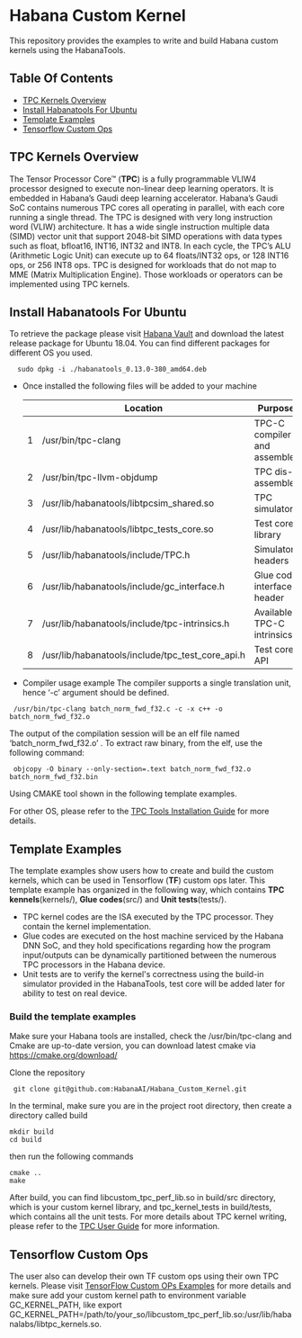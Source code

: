 # Habana Custom Kernel
This repository provides the examples to write and build Habana custom kernels using the HabanaTools.

## Table Of Contents
* [TPC Kernels Overview](#tpc-kernels-overview)
* [Install Habanatools For Ubuntu](#install-habanatools-for-ubuntu)
* [Template Examples](#template-examples)
* [Tensorflow Custom Ops](#tensorflow-custom-ops)

## TPC Kernels Overview
The Tensor Processor Core™ (**TPC**) is a fully programmable VLIW4 processor designed to execute non-linear deep learning operators. It is embedded in Habana’s Gaudi deep learning accelerator. Habana’s Gaudi SoC contains numerous TPC cores all operating in parallel, with each core running a single thread. The TPC is designed with very long instruction word (VLIW) architecture. It has a wide single instruction multiple data (SIMD) vector unit that support 2048-bit SIMD operations with data types such as float, bfloat16, INT16, INT32 and INT8. In each cycle, the TPC’s ALU (Arithmetic Logic Unit) can execute up to 64 floats/INT32 ops, or 128 INT16 ops, or 256 INT8 ops.
TPC is designed for workloads that do not map to MME (Matrix Multiplication Engine). Those workloads or operators can be implemented using TPC kernels. 

## Install Habanatools For Ubuntu
To retrieve the package please visit [Habana Vault](https://vault.habana.ai/ui/repos/tree/General/debian%2Fbionic%2Fpool%2Fmain%2Fh%2Fhabanatools) and download the latest release package for Ubuntu 18.04. You can find different packages for different OS you used. 
```  
  sudo dpkg -i ./habanatools_0.13.0-380_amd64.deb 
```
- Once installed the following files will be added to your machine 
  
  |  |Location | Purpose  |
  |--|--------------------|-----------------------------|
  |1 | /usr/bin/tpc-clang | TPC-C compiler and assembler |
  |2 | /usr/bin/tpc-llvm-objdump | TPC dis-assembler|
  |3 | /usr/lib/habanatools/libtpcsim_shared.so | TPC simulator|
  |4 | /usr/lib/habanatools/libtpc_tests_core.so | Test core library |  
  |5 | /usr/lib/habanatools/include/TPC.h |Simulator headers |
  |6 | /usr/lib/habanatools/include/gc_interface.h | Glue code interface header |
  |7 | /usr/lib/habanatools/include/tpc-intrinsics.h | Available TPC-C intrinsics |
  |8 | /usr/lib/habanatools/include/tpc_test_core_api.h | Test core API |
      
- Compiler usage example
The compiler supports a single translation unit, hence ‘-c’ argument should be defined.
```  
 /usr/bin/tpc-clang batch_norm_fwd_f32.c -c -x c++ -o batch_norm_fwd_f32.o
```  
The output of the compilation session will be an elf file named ‘batch_norm_fwd_f32.o’ . To extract raw binary, from the elf, use the following command:
```  
 objcopy -O binary --only-section=.text batch_norm_fwd_f32.o batch_norm_fwd_f32.bin 
```  
Using CMAKE tool shown in the following template examples.
    
For other OS, please refer to the [TPC Tools Installation Guide](https://docs.habana.ai/en/latest/TPC_Tools_Installation/TPC_Tools_Installation_Guide.html) for more details.

## Template Examples
The template examples show users how to create and build the custom kernels, which can be used in Tensorflow (**TF**) custom ops later.
This template example has organized in the following way, which contains **TPC kennels**(kernels/), **Glue codes**(src/) and **Unit tests**(tests/).
* TPC kernel codes are the ISA executed by the TPC processor. They contain the kernel implementation.
* Glue codes are executed on the host machine serviced by the Habana DNN SoC, and they hold specifications regarding how the program input/outputs can be dynamically partitioned between the numerous TPC processors in the Habana device.
* Unit tests are to verify the kernel's correctness using the build-in simulator provided in the HabanaTools, test core will be added later for ability to test on real device.

### Build the template examples
Make sure your Habana tools are installed, check the /usr/bin/tpc-clang and Cmake are up-to-date version, you can download latest cmake via <https://cmake.org/download/>

Clone the repository
```  
 git clone git@github.com:HabanaAI/Habana_Custom_Kernel.git
``` 
In the terminal, make sure you are in the project root directory, then create a directory called build
```  
mkdir build
cd build
```  
then run the following commands
```  
cmake ..
make
```  
After build, you can find libcustom_tpc_perf_lib.so in build/src directory, which is your custom kernel library, and tpc_kernel_tests in build/tests, which contains all the unit tests.
For more details about TPC kernel writing, please refer to the [TPC User Guide](https://docs.habana.ai/en/latest/TPC_User_Guide/TPC_User_Guide.html) for more information.

## Tensorflow Custom Ops
The user also can develop their own TF custom ops using their own TPC kernels. Please visit [TensorFlow Custom OPs Examples](https://github.com/HabanaAI/Model-References/tree/master/TensorFlow/examples/custom_op) for more details and make sure add your custom kernel path to environment variable GC_KERNEL_PATH, like export GC_KERNEL_PATH=/path/to/your_so/libcustom_tpc_perf_lib.so:/usr/lib/habanalabs/libtpc_kernels.so.
